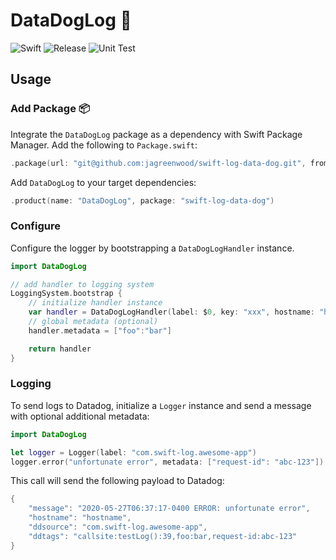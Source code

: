 # DataDogLog 🐶

![Swift](https://img.shields.io/badge/Swift-5.2-orange.svg)
![Release](https://img.shields.io/github/v/tag/jagreenwood/swift-log-data-dog?label=release&logo=github)
![Unit Test](https://github.com/jagreenwood/swift-log-data-dog/workflows/Unit%20Test/badge.svg)

## Usage

###  Add Package 📦
Integrate the `DataDogLog` package as a dependency with Swift Package Manager. Add the following to `Package.swift`:

```swift
.package(url: "git@github.com:jagreenwood/swift-log-data-dog.git", from: "0.0.1")
```

Add `DataDogLog`  to your target dependencies:

```swift
.product(name: "DataDogLog", package: "swift-log-data-dog")
```

### Configure

Configure the logger by bootstrapping a `DataDogLogHandler` instance.

```swift
import DataDogLog

// add handler to logging system
LoggingSystem.bootstrap {
    // initialize handler instance
    var handler = DataDogLogHandler(label: $0, key: "xxx", hostname: "hostname")
    // global metadata (optional)
    handler.metadata = ["foo":"bar"]

    return handler
}
```

### Logging

To send logs to Datadog, initialize a `Logger` instance and send a message with optional additional metadata:

```swift
import DataDogLog

let logger = Logger(label: "com.swift-log.awesome-app")
logger.error("unfortunate error", metadata: ["request-id": "abc-123"])
```

This call will send the following payload to Datadog:

```swift
{
    "message": "2020-05-27T06:37:17-0400 ERROR: unfortunate error",
    "hostname": "hostname",
    "ddsource": "com.swift-log.awesome-app",
    "ddtags": "callsite:testLog():39,foo:bar,request-id:abc-123"
}
```

